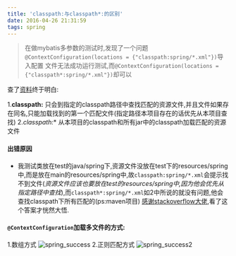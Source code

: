 ```yaml
---
title: 'classpath:与classpath*:的区别'
date: 2016-04-26 21:31:59
tags: spring
---
```


> 在做mybatis多参数的测试时,发现了一个问题`@ContextConfiguration(locations = {"classpath:spring/*.xml"})`导入配置
文件无法成功运行测试,而`@ContextConfiguration(locations = {"classpath*:spring/*.xml"})`却可以

<!--more-->
查了[资料](http://blog.csdn.net/kkdelta/article/details/5507799)终于明白:

1.**classpath:**  只会到指定的classpath路径中查找匹配的资源文件,并且文件如果存在同名,只能加载找到的第一个匹配文件(指定路径本项目存在的话优先从本项目查找)
2.**classpath*:**  从本项目的classpath和所有jar中的classpath加载匹配的资源文件

#### 出错原因

- 我测试类放在test的java/spring下,资源文件没放在test下的resources/spring中,而是放在main的resources/spring中,故`classpath:spring/*.xml`会提示找不到文件(*资源文件应该也要放在test的resources/spring中,因为他会优先从指定路径中查找*),而`classpath*:spring/*.xml`如2中所说的就没有问题,他会查找classpath下所有匹配的(ps:maven项目)
[感谢stackoverflow大佬](http://stackoverflow.com/questions/16985770/runwith-and-contextconfiguration-weird-behaviour),看了这个答案才恍然大悟.

#### `@ContextConfiguration`加载多文件的方式:

1.数组方式
![spring_success](https://gitee.com/zhangguodong/image/raw/master/picgo/spring_success.jpg)
2.正则匹配方式
![spring_success2](https://gitee.com/zhangguodong/image/raw/master/picgo/spring_success2.jpg)